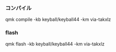 ### コンパイル
qmk compile -kb keyball/keyball44 -km via-takxlz

### flash
qmk flash -kb keyball/keyball44 -km via-takxlz  